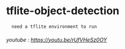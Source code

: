 # tflite-object-detection
      need a tflite environment to run
     
###### youtube : https://youtu.be/rUfVHeSz0OY

